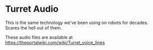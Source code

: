 # Turret Audio

This is the same technology we've been using on robots for decades.  Scares the hell out of them.

These audio files are available at https://theportalwiki.com/wiki/Turret_voice_lines
